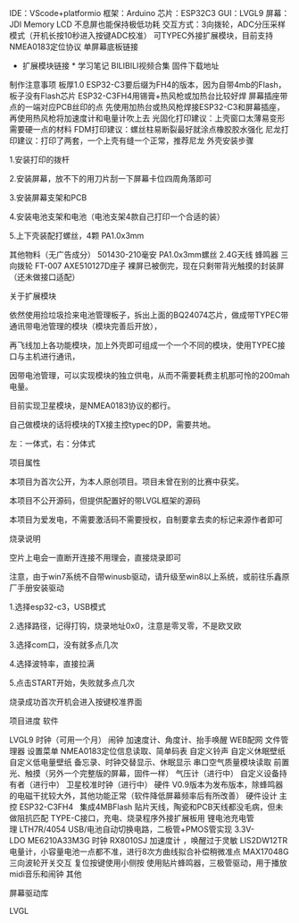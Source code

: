 IDE：VScode+platformio
框架：Arduino
芯片：ESP32C3
GUI：LVGL9
屏幕：JDI Memory LCD 不息屏也能保持极低功耗
交互方式：3向拨轮，ADC分压采样模式（开机长按10秒进入按键ADC校准）
可TYPEC外接扩展模块，目前支持NMEA0183定位协议
单屏幕底板链接
* 扩展模块链接 *
学习笔记
BILIBILI视频合集
固件下载地址

制作注意事项
板厚1.0
ESP32-C3要后缀为FH4的版本，因为自带4mb的Flash，板子没有Flash芯片
ESP32-C3FH4用锡膏+热风枪或加热台比较好焊
屏幕插座带点的一端对应PCB丝印的点
先使用加热台或热风枪焊接ESP32-C3和屏幕插座，再使用热风枪将加速度计和电量计吹上去
光固化打印建议：上壳窗口太薄易变形需要硬一点的材料
FDM打印建议：螺丝柱易断裂最好就涂点橡胶胶水强化
尼龙打印建议：打印了两套，一个上壳有缝一个正常，推荐尼龙
外壳安装步骤

1.安装打印的拨杆

2.安装屏幕，放不下的用刀片刮一下屏幕卡位四周角落即可

3.安装屏幕支架和PCB

4.安装电池支架和电池（电池支架4款自己打印一个合适的装）

5.上下壳装配打螺丝，4颗 PA1.0x3mm

其他物料（无广告成分）
501430-210毫安
PA1.0x3mm螺丝
2.4G天线
蜂鸣器
三向拨轮 FT-007
AXE510127D座子
裸屏已被倒完，现在只剩带背光触摸的封装屏（还未做接口适配）




关于扩展模块

依然使用捡垃圾捡来电池管理板子，拆出上面的BQ24074芯片，做成带TYPEC带通讯带电池管理的模块（模块完善后开放），

再飞线加上各功能模块，加上外壳即可组成一个一个不同的模块，使用TYPEC接口与主机进行通讯，

因带电池管理，可以实现模块的独立供电，从而不需要耗费主机那可怜的200mah电量。

目前实现卫星模块，是NMEA0183协议的都行。

自己做模块的话将模块的TX接主控typec的DP，需要共地。

左：一体式，右：分体式

项目属性

本项目为首次公开，为本人原创项目。项目未曾在别的比赛中获奖。

本项目不公开源码，但提供配置好的带LVGL框架的源码

本项目为爱发电，不需要激活码不需要授权，自制要拿去卖的标记来源作者即可




烧录说明

空片上电会一直断开连接不用理会，直接烧录即可

注意，由于win7系统不自带winusb驱动，请升级至win8以上系统，或前往乐鑫原厂手册安装驱动




1.选择esp32-c3，USB模式

2.选择路径，记得打钩，烧录地址0x0，注意是零叉零，不是欧叉欧

3.选择com口，没有就多点几次

4.选择波特率，直接拉满

5.点击START开始，失败就多点几次

烧录成功首次开机会进入按键校准界面

项目进度
软件

LVGL9
时钟（可用一个月）
闹钟
加速度计、角度计、抬手唤醒
WEB配网
文件管理器
设置菜单
NMEA0183定位信息读取、简单码表
自定义铃声
自定义休眠壁纸
自定义低电量壁纸
备忘录、时钟交替显示、休眠显示
串口空气质量模块读取
前置光、触摸（另外一个完整版的屏幕，固件一样）
气压计（进行中）
自定义设备持有者（进行中）
卫星校准时钟（进行中）
硬件
V0.9版本为发布版本，除蜂鸣器的电磁干扰较大外，其他功能正常（软件降低屏幕频率后有所改善）
硬件设计
主控 ESP32-C3FH4   集成4MBFlash
贴片天线，陶瓷和PCB天线都没毛病，但未做阻抗匹配
TYPE-C接口，充电、烧录程序外接扩展板用
锂电池充电管理 LTH7R/4054
USB/电池自动切换电路，二极管+PMOS管实现
3.3V-LDO ME6210A33M3G
时钟 RX8010SJ
加速度计 ，唤醒过于灵敏 LIS2DW12TR
电量计，小容量电池一点都不准，进行8次方曲线拟合补偿稍微准点 MAX17048G
三向波轮开关交互
复位按键使用小侧按
使用贴片蜂鸣器，三极管驱动，用于播放midi音乐和闹钟
其他

屏幕驱动库

LVGL
